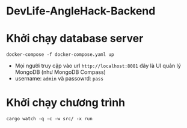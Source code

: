 # DevLife-AngleHack-Backend

# Khởi chạy database server
`docker-compose -f docker-compose.yaml up`

- Mọi người truy cập vào url `http://localhost:8081` đây là UI quản lý MongoDB (như MongoDB Compass) 
- username: `admin` và passowrd: `pass` 

# Khởi chạy chương trình
`cargo watch -q -c -w src/ -x run`
